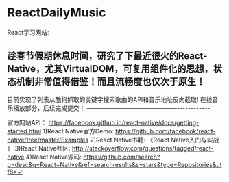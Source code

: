 # ReactDailyMusic

React学习网站:

趁春节假期休息时间，研究了下最近很火的React-Native，尤其VirtualDOM，可复用组件化的思想，状态机制非常值得借鉴！而且流畅度也仅次于原生！
--------------------------
目前实现了列表从酷狗抓取的关键字搜索歌曲的API和音乐地址反向截取!
在线音乐播放部分，后续完成提交！
———————————————------------

官方网站API：
https://facebook.github.io/react-native/docs/getting-started.html
1)React Native官方Demo:
https://github.com/facebook/react-native/tree/master/Examples
2)React Native书籍:
《React Native入门与实战 》
3)React Native社区:
http://stackoverflow.com/questions/tagged/react-native
4)React Native源码:
https://github.com/search?o=desc&q=React+Native&ref=searchresults&s=stars&type=Repositories&utf8=✓
